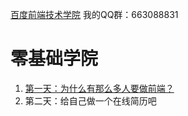 [百度前端技术学院](http://ife.baidu.com/)
我的QQ群：663088831
# 零基础学院
1. [第一天：为什么有那么多人要做前端？](./Notes/day01.md)
2. 第二天：给自己做一个在线简历吧
